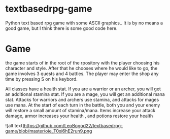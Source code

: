 # textbasedrpg-game


Python text based rpg game with some ASCII graphics.. It is by no means a good game, but I think there is some good code here. 



# Game



the game starts of in the root of the rpository with the player choosing his character and style. After that he chooses where he would like to go,  the game involves 3 quests and 4 battles. The player may enter the shop any time by pressing S on his keybord.


 All classes have a health stat. If you are a warrior or an archer, you will get an additional stamina stat. If you are a mage, you will get an additional mana stat. Attacks for warriors and archers use stamina, and attacks for mages use mana. At the start of each turn in the battle, both you and your enemy will restore a small amount of stamina/mana.  Items increase your attack damage, armor increases your health , and potions restore your health



![alt text]https://github.com/LeoBogod22/textbasedrpg-game/blob/master/oie_T0xi6hE2run9.png
